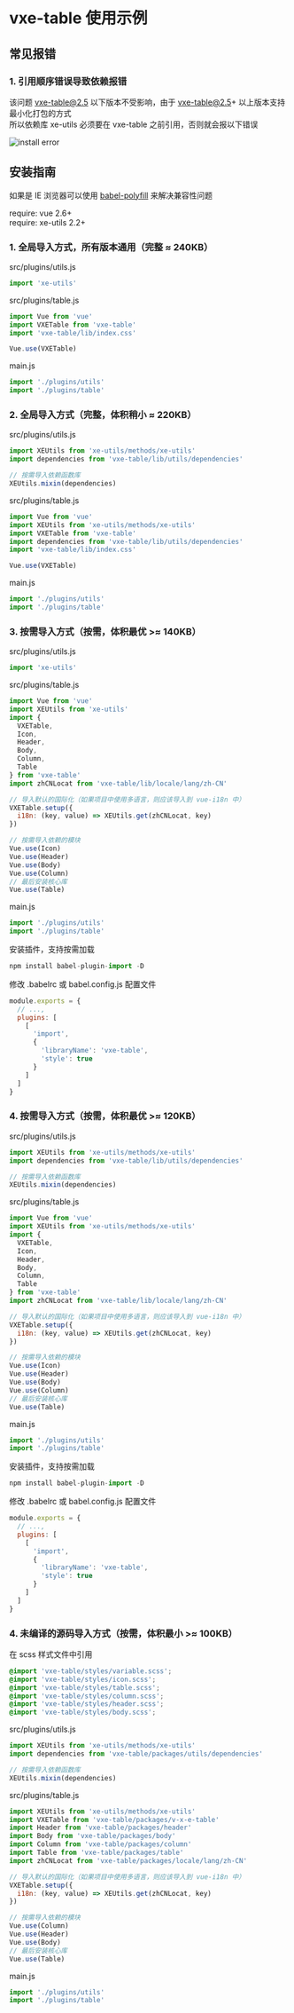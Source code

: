 # vxe-table 使用示例

## 常见报错

### 1. 引用顺序错误导致依赖报错

该问题 vxe-table@2.5 以下版本不受影响，由于 vxe-table@2.5+ 以上版本支持最小化打包的方式  
所以依赖库 xe-utils 必须要在 vxe-table 之前引用，否则就会报以下错误

![install error](https://github.com/xuliangzhan/vxe-table/blob/master/public/error/install.png?raw=true)

## 安装指南

如果是 IE 浏览器可以使用 [babel-polyfill](https://www.npmjs.com/package/babel-polyfill) 来解决兼容性问题

require: vue 2.6+  
require: xe-utils 2.2+

### 1. 全局导入方式，所有版本通用（完整 ≈ 240KB）

src/plugins/utils.js

```javascript
import 'xe-utils'
```

src/plugins/table.js

```javascript
import Vue from 'vue'
import VXETable from 'vxe-table'
import 'vxe-table/lib/index.css'

Vue.use(VXETable)
```

main.js

```javascript
import './plugins/utils'
import './plugins/table'
```

### 2. 全局导入方式（完整，体积稍小 ≈ 220KB）

src/plugins/utils.js

```javascript
import XEUtils from 'xe-utils/methods/xe-utils'
import dependencies from 'vxe-table/lib/utils/dependencies'

// 按需导入依赖函数库
XEUtils.mixin(dependencies)
```

src/plugins/table.js

```javascript
import Vue from 'vue'
import XEUtils from 'xe-utils/methods/xe-utils'
import VXETable from 'vxe-table'
import dependencies from 'vxe-table/lib/utils/dependencies'
import 'vxe-table/lib/index.css'

Vue.use(VXETable)
```

main.js

```javascript
import './plugins/utils'
import './plugins/table'
```

### 3. 按需导入方式（按需，体积最优 >≈ 140KB）

src/plugins/utils.js

```javascript
import 'xe-utils'
```

src/plugins/table.js

```javascript
import Vue from 'vue'
import XEUtils from 'xe-utils'
import {
  VXETable,
  Icon,
  Header,
  Body,
  Column,
  Table
} from 'vxe-table'
import zhCNLocat from 'vxe-table/lib/locale/lang/zh-CN'

// 导入默认的国际化（如果项目中使用多语言，则应该导入到 vue-i18n 中）
VXETable.setup({
  i18n: (key, value) => XEUtils.get(zhCNLocat, key)
})

// 按需导入依赖的模块
Vue.use(Icon)
Vue.use(Header)
Vue.use(Body)
Vue.use(Column)
// 最后安装核心库
Vue.use(Table)
```

main.js

```javascript
import './plugins/utils'
import './plugins/table'
```

安装插件，支持按需加载

```javascript
npm install babel-plugin-import -D
```

修改 .babelrc 或 babel.config.js 配置文件

```javascript
module.exports = {
  // ...,
  plugins: [
    [
      'import',
      {
        'libraryName': 'vxe-table',
        'style': true
      }
    ]
  ]
}
```

### 4. 按需导入方式（按需，体积最优 >≈ 120KB）

src/plugins/utils.js

```javascript
import XEUtils from 'xe-utils/methods/xe-utils'
import dependencies from 'vxe-table/lib/utils/dependencies'

// 按需导入依赖函数库
XEUtils.mixin(dependencies)
```

src/plugins/table.js

```javascript
import Vue from 'vue'
import XEUtils from 'xe-utils/methods/xe-utils'
import {
  VXETable,
  Icon,
  Header,
  Body,
  Column,
  Table
} from 'vxe-table'
import zhCNLocat from 'vxe-table/lib/locale/lang/zh-CN'

// 导入默认的国际化（如果项目中使用多语言，则应该导入到 vue-i18n 中）
VXETable.setup({
  i18n: (key, value) => XEUtils.get(zhCNLocat, key)
})

// 按需导入依赖的模块
Vue.use(Icon)
Vue.use(Header)
Vue.use(Body)
Vue.use(Column)
// 最后安装核心库
Vue.use(Table)
```

main.js

```javascript
import './plugins/utils'
import './plugins/table'
```

安装插件，支持按需加载

```javascript
npm install babel-plugin-import -D
```

修改 .babelrc 或 babel.config.js 配置文件

```javascript
module.exports = {
  // ...,
  plugins: [
    [
      'import',
      {
        'libraryName': 'vxe-table',
        'style': true
      }
    ]
  ]
}
```

### 4. 未编译的源码导入方式（按需，体积最小 >≈ 100KB）

在 scss 样式文件中引用

```scss
@import 'vxe-table/styles/variable.scss';
@import 'vxe-table/styles/icon.scss';
@import 'vxe-table/styles/table.scss';
@import 'vxe-table/styles/column.scss';
@import 'vxe-table/styles/header.scss';
@import 'vxe-table/styles/body.scss';
```

src/plugins/utils.js

```javascript
import XEUtils from 'xe-utils/methods/xe-utils'
import dependencies from 'vxe-table/packages/utils/dependencies'

// 按需导入依赖函数库
XEUtils.mixin(dependencies)
```

src/plugins/table.js

```javascript
import XEUtils from 'xe-utils/methods/xe-utils'
import VXETable from 'vxe-table/packages/v-x-e-table'
import Header from 'vxe-table/packages/header'
import Body from 'vxe-table/packages/body'
import Column from 'vxe-table/packages/column'
import Table from 'vxe-table/packages/table'
import zhCNLocat from 'vxe-table/packages/locale/lang/zh-CN'

// 导入默认的国际化（如果项目中使用多语言，则应该导入到 vue-i18n 中）
VXETable.setup({
  i18n: (key, value) => XEUtils.get(zhCNLocat, key)
})

// 按需导入依赖的模块
Vue.use(Column)
Vue.use(Header)
Vue.use(Body)
// 最后安装核心库
Vue.use(Table)
```

main.js

```javascript
import './plugins/utils'
import './plugins/table'
```
